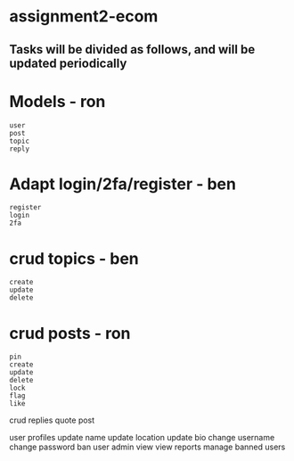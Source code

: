 # assignment2-ecom

## Tasks will be divided as follows, and will be updated periodically
# Models - ron
	user
	post
	topic
	reply
# Adapt login/2fa/register - ben
	register
	login
	2fa
# crud topics - ben
	create
	update
	delete

# crud posts - ron 
	pin
	create
	update
	delete
	lock
	flag
	like
crud replies
	quote post

user profiles
	update name
	update location
	update bio
	change username
	change password
	ban user
admin view
	view reports
	manage banned users
